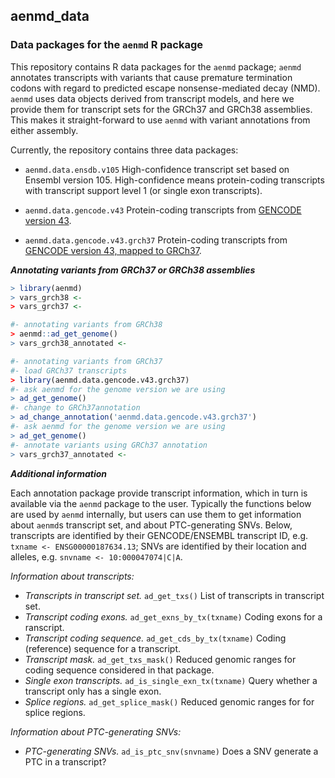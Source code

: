 ## aenmd_data

### Data packages for the `aenmd` R package

This repository contains R data packages for the `aenmd` package; `aenmd` annotates transcripts with variants that cause premature termination codons with regard to predicted escape nonsense-mediated decay (NMD). `aenmd` uses data objects derived from transcript models, and here we provide them for transcript sets for the GRCh37 and GRCh38 assemblies. This makes it straight-forward to use `aenmd` with variant annotations from either assembly.

Currently, the repository contains three data packages:

- `aenmd.data.ensdb.v105` High-confidence transcript set based on Ensembl version 105. High-confidence means protein-coding transcripts with transcript support level 1 (or single exon transcripts).

- `aenmd.data.gencode.v43` Protein-coding transcripts from [GENCODE version 43](https://www.gencodegenes.org/human/release_43.html).

- `aenmd.data.gencode.v43.grch37` Protein-coding transcripts from [GENCODE version 43, mapped to GRCh37](https://www.gencodegenes.org/human/release_43lift37.html).

***Annotating variants from GRCh37 or GRCh38 assemblies*** 

```R
> library(aenmd)
> vars_grch38 <- 
> vars_grch37 <- 

#- annotating variants from GRCh38
> aenmd::ad_get_genome()
> vars_grch38_annotated <- 

#- annotating variants from GRCh37
#- load GRCh37 transcripts
> library(aenmd.data.gencode.v43.grch37)
#- ask aenmd for the genome version we are using
> ad_get_genome()
#- change to GRCh37annotation
> ad_change_annotation('aenmd.data.gencode.v43.grch37')
#- ask aenmd for the genome version we are using
> ad_get_genome()
#- annotate variants using GRCh37 annotation
> vars_grch37_annotated <- 
```

***Additional information***

Each annotation package provide transcript information, which in turn is available via the `aenmd` package to the user. Typically the functions below are used by `aenmd` internally, but users can use them to get information about `aenmd`s transcript set, and about PTC-generating SNVs. 
Below, transcripts  are identified by their GENCODE/ENSEMBL transcript ID, e.g. `txname <- ENSG00000187634.13`; SNVs are identified by their location and alleles, e.g. `snvname <- 10:000047074|C|A`. 

*Information about transcripts:*

* *Transcripts in transcript set.* `ad_get_txs()` List of transcripts in transcript set.
* *Transcript coding exons.* `ad_get_exns_by_tx(txname)` Coding exons for a ranscript.
* *Transcript coding sequence.* `ad_get_cds_by_tx(txname)` Coding (reference) sequence for a transcript. 
* *Transcript mask.* `ad_get_txs_mask()` Reduced genomic ranges for coding sequence considered in that package.
* *Single exon transcripts.* `ad_is_single_exn_tx(txname)` Query whether a transcript only has a single exon.
* *Splice regions.* `ad_get_splice_mask()` Reduced genomic ranges for for splice regions.

*Information about PTC-generating SNVs:*

* *PTC-generating SNVs.* `ad_is_ptc_snv(snvname)` Does a SNV generate a PTC in a transcript? 




